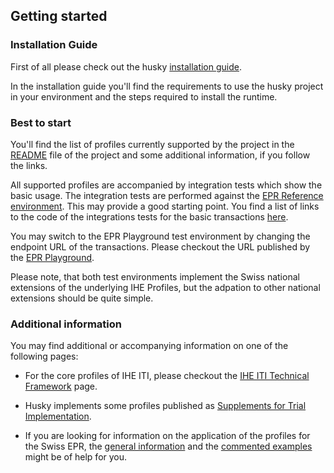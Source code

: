 ## Getting started

### Installation Guide

First of all please check out the husky
[installation guide](https://github.com/project-husky/husky/blob/master/docs/Installation.md).

In the installation guide you'll find the requirements to use the husky project
in your environment and the steps required to install the runtime.  


### Best to start

You'll find the list of profiles currently supported by the project in the
[README](https://github.com/project-husky/husky#implemented-ihe-profiles)
file of the project and some additional information, if you follow the links.

All supported profiles are accompanied by integration tests which show the
basic usage. The integration tests are performed against the
[EPR Reference environment](https://github.com/ehealthsuisse/EPD-by-example/blob/main/files/gazelle.md#epr-reference-environment). This may provide a good starting point. You find a list of links to the code of the integrations tests for the basic transactions [here](https://github.com/project-husky/project-husky.github.io/blob/main/links_2_tests.md).

You may switch to the EPR Playground test environment by changing the endpoint
URL of the transactions. Please checkout the URL published by the
[EPR Playground](https://github.com/ehealthsuisse/EPD-by-example/blob/main/files/playground.md#epr-playground).

Please note, that both test environments implement the Swiss national extensions
of the underlying IHE Profiles, but the adpation to other national extensions
should be quite simple.    


### Additional information

You may find additional or accompanying information on one of the following pages:

- For the core profiles of IHE ITI, please checkout the
[IHE ITI Technical Framework](https://profiles.ihe.net/ITI/TF/index.html) page.

- Husky implements some profiles published as
[Supplements for Trial Implementation](https://profiles.ihe.net/ITI/#1.5).

- If you are looking for information on the application of the profiles for the
Swiss EPR, the
[general information](https://www.e-health-suisse.ch/technik-semantik/epd-anbindung.html)
and the
[commented examples](https://github.com/ehealthsuisse/EPD-by-example/blob/main/README.md#swiss-epr-transactions) 
might be of help for you.
